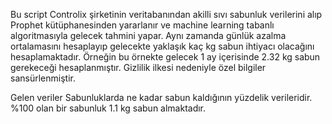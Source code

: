 Bu script Controlix şirketinin veritabanından akilli sıvı sabunluk verilerini alıp Prophet kütüphanesinden yararlanır ve machine learning tabanlı algoritmasıyla gelecek tahmini yapar. Aynı zamanda günlük azalma ortalamasını hesaplayıp gelecekte yaklaşık kaç kg sabun ihtiyacı olacağını hesaplamaktadır. Örneğin bu örnekte gelecek 1 ay içerisinde 2.32 kg sabun gerekeceği hesaplanmıştır. Gizlilik ilkesi nedeniyle özel bilgiler sansürlenmiştir.

Gelen veriler Sabunluklarda ne kadar sabun kaldığının yüzdelik verileridir. %100 olan bir sabunluk 1.1 kg sabun almaktadır.
